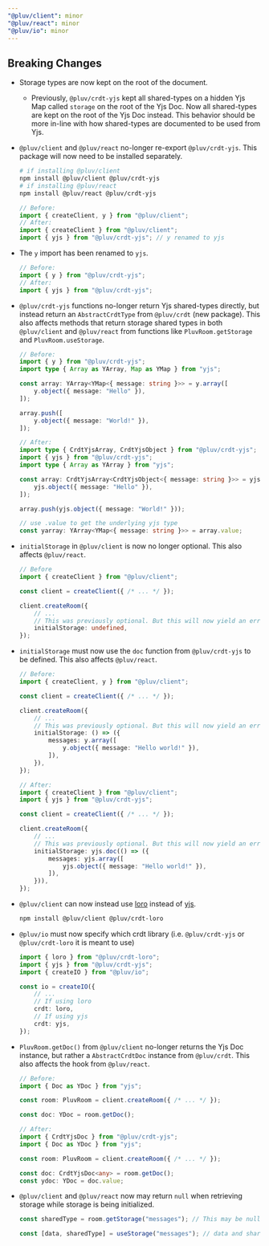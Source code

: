 ```yaml
---
"@pluv/client": minor
"@pluv/react": minor
"@pluv/io": minor
---
```


## Breaking Changes

* Storage types are now kept on the root of the document.
    * Previously, `@pluv/crdt-yjs` kept all shared-types on a hidden Yjs Map called `storage` on the root of the Yjs Doc. Now all shared-types are kept on the root of the Yjs Doc instead. This behavior should be more in-line with how shared-types are documented to be used from Yjs.
* `@pluv/client` and `@pluv/react` no-longer re-export `@pluv/crdt-yjs`. This package will now need to be installed separately.
    ```bash
    # if installing @pluv/client
    npm install @pluv/client @pluv/crdt-yjs
    # if installing @pluv/react
    npm install @pluv/react @pluv/crdt-yjs
    ```

    ```ts
    // Before:
    import { createClient, y } from "@pluv/client";
    // After:
    import { createClient } from "@pluv/client";
    import { yjs } from "@pluv/crdt-yjs"; // y renamed to yjs
    ```
* The `y` import has been renamed to `yjs`.
    ```ts
    // Before:
    import { y } from "@pluv/crdt-yjs";
    // After:
    import { yjs } from "@pluv/crdt-yjs";
    ```
* `@pluv/crdt-yjs` functions no-longer return Yjs shared-types directly, but instead return an `AbstractCrdtType` from `@pluv/crdt` (new package). This also affects methods that return storage shared types in both `@pluv/client` and `@pluv/react` from functions like `PluvRoom.getStorage` and `PluvRoom.useStorage`.
    ```ts
    // Before:
    import { y } from "@pluv/crdt-yjs";
    import type { Array as YArray, Map as YMap } from "yjs";

    const array: YArray<YMap<{ message: string }>> = y.array([
        y.object({ message: "Hello" }),
    ]);

    array.push([
        y.object({ message: "World!" }),
    ]);

    // After:
    import type { CrdtYjsArray, CrdtYjsObject } from "@pluv/crdt-yjs";
    import { yjs } from "@pluv/crdt-yjs";
    import type { Array as YArray } from "yjs";

    const array: CrdtYjsArray<CrdtYjsObject<{ message: string }>> = yjs.array([
        yjs.object({ message: "Hello" }),
    ]);

    array.push(yjs.object({ message: "World!" }));

    // use .value to get the underlying yjs type
    const yarray: YArray<YMap<{ message: string }>> = array.value;
    ```
* `initialStorage` in `@pluv/client` is now no longer optional. This also affects `@pluv/react`.
    ```ts
    // Before
    import { createClient } from "@pluv/client";

    const client = createClient({ /* ... */ });

    client.createRoom({
        // ...
        // This was previously optional. But this will now yield an error.
        initialStorage: undefined,
    });
    ```
* `initialStorage` must now use the `doc` function from `@pluv/crdt-yjs` to be defined. This also affects `@pluv/react`.
    ```ts
    // Before:
    import { createClient, y } from "@pluv/client";

    const client = createClient({ /* ... */ });

    client.createRoom({
        // ...
        // This was previously optional. But this will now yield an error.
        initialStorage: () => ({
            messages: y.array([
                y.object({ message: "Hello world!" }),
            ]),
        }),
    });

    // After:
    import { createClient } from "@pluv/client";
    import { yjs } from "@pluv/crdt-yjs";

    const client = createClient({ /* ... */ });

    client.createRoom({
        // ...
        // This was previously optional. But this will now yield an error.
        initialStorage: yjs.doc(() => ({
            messages: yjs.array([
                yjs.object({ message: "Hello world!" }),
            ]),
        })),
    });
    ```
* `@pluv/client` can now instead use [loro](https://github.com/loro-dev/loro) instead of [yjs](https://github.com/yjs/yjs).
    ```bash
    npm install @pluv/client @pluv/crdt-loro
    ```
* `@pluv/io` must now specify which crdt library (i.e. `@pluv/crdt-yjs` or `@pluv/crdt-loro` it is meant to use)
    ```ts
    import { loro } from "@pluv/crdt-loro";
    import { yjs } from "@pluv/crdt-yjs";
    import { createIO } from "@pluv/io";

    const io = createIO({
        // ...
        // If using loro
        crdt: loro,
        // If using yjs
        crdt: yjs,
    });
    ```
* `PluvRoom.getDoc()` from `@pluv/client` no-longer returns the Yjs Doc instance, but rather a `AbstractCrdtDoc` instance from `@pluv/crdt`. This also affects the hook from `@pluv/react`.
    ```ts
    // Before:
    import { Doc as YDoc } from "yjs";

    const room: PluvRoom = client.createRoom({ /* ... */ });

    const doc: YDoc = room.getDoc();

    // After:
    import { CrdtYjsDoc } from "@pluv/crdt-yjs";
    import { Doc as YDoc } from "yjs";

    const room: PluvRoom = client.createRoom({ /* ... */ });

    const doc: CrdtYjsDoc<any> = room.getDoc();
    const ydoc: YDoc = doc.value;
    ```
* `@pluv/client` and `@pluv/react` now may return `null` when retrieving storage while storage is being initialized.
    ```ts
    const sharedType = room.getStorage("messages"); // This may be null

    const [data, sharedType] = useStorage("messages"); // data and sharedType may both be null
    ```